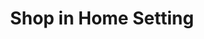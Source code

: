 ---
issetting: true
contenttype: homeshop_setting
title: Shop in Home Setting
onlineshop:
  onlineshoplist:
    - background: transparent
      image: /assets/shop/tokopedia.png
      link: 'https://www.tokopedia.com/herbamojo'
    - background: transparent
      image: /assets/shop/shopee.png
      link: 'https://shopee.co.id/herbamojo7'
  slider_option: NORMAL
offlineshop:
  offlineshoplist:
    - background: transparent
      image: /assets/watson.png
      link: ''
    - background: transparent
      image: /assets/ranch-market.png
      link: ''
    - background: transparent
      image: /assets/farmers-market.png
      link: ''
    - background: transparent
      image: /assets/apotekroxy.png
      link: ''
    - background: transparent
      image: /assets/aeon.png
      link: ''
  slider_option: NORMAL
---